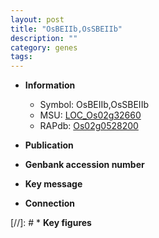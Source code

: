 ```yaml
---
layout: post
title: "OsBEIIb,OsSBEIIb"
description: ""
category: genes
tags: 
---
```


* **Information**  
    + Symbol: OsBEIIb,OsSBEIIb  
    + MSU: [LOC_Os02g32660](http://rice.uga.edu/cgi-bin/ORF_infopage.cgi?orf=LOC_Os02g32660)  
    + RAPdb: [Os02g0528200](http://rapdb.dna.affrc.go.jp/viewer/gbrowse_details/irgsp1?name=Os02g0528200)  

* **Publication**  

* **Genbank accession number**  

* **Key message**  

* **Connection**  

[//]: # * **Key figures**  


